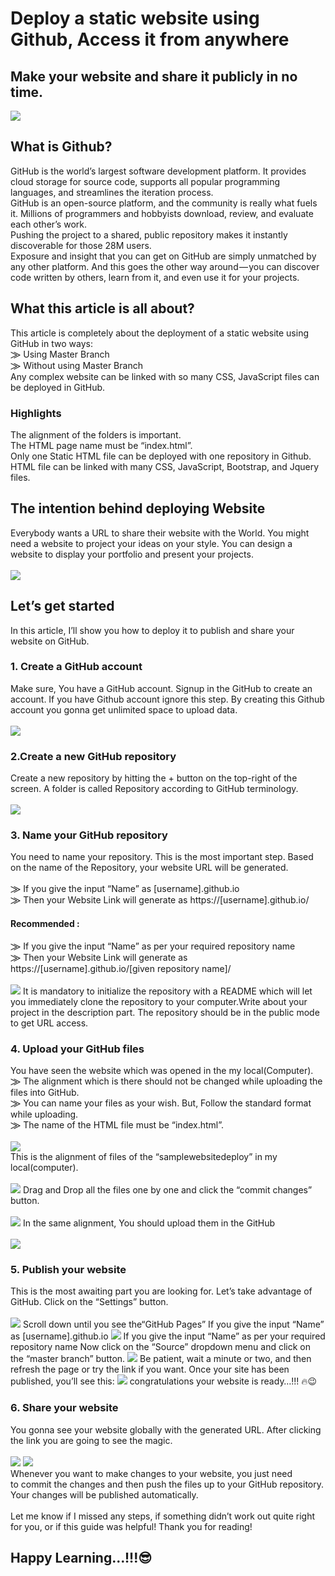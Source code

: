 # Deploy a static website using Github, Access it from anywhere
## Make your website and share it publicly in no time.
<img src="https://github.com/balupeddireddy08/samplewebsitedeploy/blob/master/img/github-mark.png">
<h2>What is Github?</h2>
GitHub is the world’s largest software development platform. It provides cloud storage for source code, supports all popular programming languages, and streamlines the iteration process.<br>
GitHub is an open-source platform, and the community is really what fuels it. Millions of programmers and hobbyists download, review, and evaluate each other’s work.<br>
Pushing the project to a shared, public repository makes it instantly discoverable for those 28M users.<br>
Exposure and insight that you can get on GitHub are simply unmatched by any other platform. And this goes the other way around — you can discover code written by others, learn from it, and even use it for your projects.<br>
<h2>What this article is all about?</h2>
This article is completely about the deployment of a static website using GitHub in two ways:<br>
⨠ Using Master Branch<br>
⨠ Without using Master Branch<br>
Any complex website can be linked with so many CSS, JavaScript files can be deployed in GitHub.<br>
<h3>Highlights</h3>
The alignment of the folders is important.<br>
The HTML page name must be “index.html”.<br>
Only one Static HTML file can be deployed with one repository in Github.<br>
HTML file can be linked with many CSS, JavaScript, Bootstrap, and Jquery files.<br>
<h2>The intention behind deploying Website</h2>
Everybody wants a URL to share their website with the World. You might need a website to project your ideas on your style. You can design a website to display your portfolio and present your projects.<br>
<br><img src="https://github.com/balupeddireddy08/samplewebsitedeploy/blob/master/img/Screenshot%20(148).png">
<h2>Let’s get started</h2>
In this article, I’ll show you how to deploy it to publish and share your website on GitHub.
<h3>1. Create a GitHub account</h3>
Make sure, You have a GitHub account. Signup in the GitHub to create an account. If you have Github account ignore this step. By creating this Github account you gonna get unlimited space to upload data.<br><br>
<img src="https://github.com/balupeddireddy08/samplewebsitedeploy/blob/master/img/Screenshot%20(149).png">
<h3>2.Create a new GitHub repository</h3>
Create a new repository by hitting the + button on the top-right of the screen. A folder is called Repository according to GitHub terminology.<br><br>
<img src="https://github.com/balupeddireddy08/samplewebsitedeploy/blob/master/img/Screenshot%20(153).png">
<h3>3. Name your GitHub repository</h3>
You need to name your repository. This is the most important step. Based on the name of the Repository, your website URL will be generated.<br><br>
⨠ If you give the input “Name” as [username].github.io
<br>⨠ Then your Website Link will generate as
https://[username].github.io/
<br>
<h4>Recommended :</h4>
⨠ If you give the input “Name” as per your required repository name
<br>⨠ Then your Website Link will generate as
https://[username].github.io/[given repository name]/<br><br>
<img src="https://github.com/balupeddireddy08/samplewebsitedeploy/blob/master/img/Screenshot%20(154).png">
It is mandatory to initialize the repository with a README which will let you immediately clone the repository to your computer.Write about your project in the description part. 
The repository should be in the public mode to get URL access.
<h3>4. Upload your GitHub files</h3>
You have seen the website which was opened in the my local(Computer).
<br>⨠ The alignment which is there should not be changed while uploading the files into GitHub.
<br>⨠ You can name your files as your wish. But, Follow the standard format while uploading.
<br>⨠ The name of the HTML file must be “index.html”.<br><br>
<img src="https://github.com/balupeddireddy08/samplewebsitedeploy/blob/master/img/Screenshot%20(156).png"><br>
This is the alignment of files of the “samplewebsitedeploy” in my local(computer).<br><br>
<img src="https://github.com/balupeddireddy08/samplewebsitedeploy/blob/master/img/Screenshot%20(159).png">
Drag and Drop all the files one by one and click the “commit changes” button.<br>
<br><img src="https://github.com/balupeddireddy08/samplewebsitedeploy/blob/master/img/Screenshot%20(160).png">
In the same alignment, You should upload them in the GitHub<br>
<br><img src="https://github.com/balupeddireddy08/samplewebsitedeploy/blob/master/img/Picture1.png">
<h3>5. Publish your website</h3>
This is the most awaiting part you are looking for. Let’s take advantage of GitHub. Click on the “Settings” button.<br><br>
<img src="https://github.com/balupeddireddy08/samplewebsitedeploy/blob/master/img/Screenshot%20(161).png">
Scroll down until you see the“GitHub Pages”
If you give the input “Name” as [username].github.io
<img src="https://github.com/balupeddireddy08/samplewebsitedeploy/blob/master/img/Screenshot%20(162).png">
If you give the input “Name” as per your required repository name
Now click on the “Source” dropdown menu and click on the “master branch” button.
<img src="https://github.com/balupeddireddy08/samplewebsitedeploy/blob/master/img/Screenshot%20(163).png">
Be patient, wait a minute or two, and then refresh the page or try the link if you want. Once your site has been published, you’ll see this:
<img src="https://github.com/balupeddireddy08/samplewebsitedeploy/blob/master/img/Screenshot%20(164).png">
congratulations your website is ready…!!! 🔥😉
<h3>6. Share your website</h3>
You gonna see your website globally with the generated URL. After clicking the link you are going to see the magic.<br><br>
<img src="https://github.com/balupeddireddy08/samplewebsitedeploy/blob/master/img/Screenshot%20(167).png">
<img src="https://github.com/balupeddireddy08/samplewebsitedeploy/blob/master/img/Screenshot%20(165).png">
<br>Whenever you want to make changes to your website, you just need to commit the changes and then push the files up to your GitHub repository. Your changes will be published automatically.
<br><br>Let me know if I missed any steps, if something didn’t work out quite right for you, or if this guide was helpful! Thank you for reading!
<h2>Happy Learning…!!!😎</h2>
